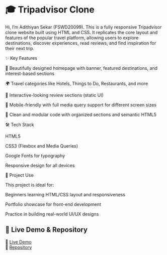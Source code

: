# 🎓 Tripadvisor Clone

Hi, I’m Adithiyan Sekar (FSWD20099). This is a fully responsive Tripadvisor clone website built using HTML and CSS. It replicates the core layout and features of the popular travel platform, allowing users to explore destinations, discover experiences, read reviews, and find inspiration for their next trip.

✨ Key Features


🧳 Beautifully designed homepage with banner, featured destinations, and interest-based sections

🌍 Travel categories like Hotels, Things to Do, Restaurants, and more

💬 Interactive-looking review sections (static UI)

📱 Mobile-friendly with full media query support for different screen sizes

🧩 Clean and modular code with organized sections and semantic HTML5


🛠 Tech Stack

HTML5

CSS3 (Flexbox and Media Queries)

Google Fonts for typography

Responsive design for all devices


📂 Project Use

This project is ideal for:

Beginners learning HTML/CSS layout and responsiveness

Portfolio showcase for front-end development

Practice in building real-world UI/UX designs






## 📂 Live Demo & Repository
🔗 [Live Demo](https://adithiyansekar.github.io/TRIPAdvisor-Clone-p1/)  
📁 [Repository](https://github.com/Adithiyansekar/TRIPAdvisor-Clone-p1)

